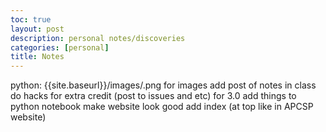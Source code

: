 ```yaml
---
toc: true
layout: post
description: personal notes/discoveries
categories: [personal]
title: Notes
---
```


python: {{site.baseurl}}/images/.png for images
add post of notes in class
do hacks for extra credit (post to issues and etc) for 3.0 
add things to python notebook
make website look good 
add index (at top like in APCSP website)

